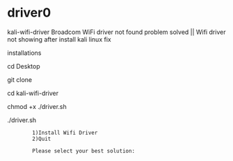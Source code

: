 # driver0

kali-wifi-driver
Broadcom WiFi driver not found problem solved || Wifi driver not showing after install kali linux fix

installations

cd Desktop

git clone

cd kali-wifi-driver

chmod +x ./driver.sh

./driver.sh


            1)Install Wifi Driver
            2)Quit

            Please select your best solution:

